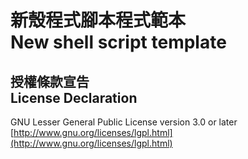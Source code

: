 # 新殼程式腳本程式範本<br />New shell script template
## 授權條款宣告<br />License Declaration
GNU Lesser General Public License version 3.0 or later  
[http://www.gnu.org/licenses/lgpl.html](http://www.gnu.org/licenses/lgpl.html)